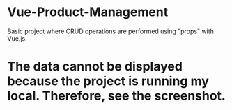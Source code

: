 # Vue-Product-Management

Basic project where CRUD operations are performed using "props" with Vue.js.

# The data cannot be displayed because the project is running my local. Therefore, see the screenshot.
